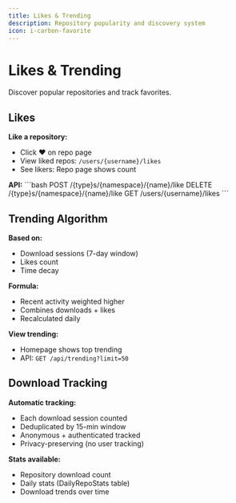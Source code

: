 ```yaml
---
title: Likes & Trending
description: Repository popularity and discovery system
icon: i-carbon-favorite
---
```


# Likes & Trending

Discover popular repositories and track favorites.

## Likes

**Like a repository:**
- Click ❤️ on repo page
- View liked repos: `/users/{username}/likes`
- See likers: Repo page shows count

**API:**
\`\`\`bash
POST /{type}s/{namespace}/{name}/like
DELETE /{type}s/{namespace}/{name}/like
GET /users/{username}/likes
\`\`\`

## Trending Algorithm

**Based on:**
- Download sessions (7-day window)
- Likes count
- Time decay

**Formula:**
- Recent activity weighted higher
- Combines downloads + likes
- Recalculated daily

**View trending:**
- Homepage shows top trending
- API: `GET /api/trending?limit=50`

## Download Tracking

**Automatic tracking:**
- Each download session counted
- Deduplicated by 15-min window
- Anonymous + authenticated tracked
- Privacy-preserving (no user tracking)

**Stats available:**
- Repository download count
- Daily stats (DailyRepoStats table)
- Download trends over time
